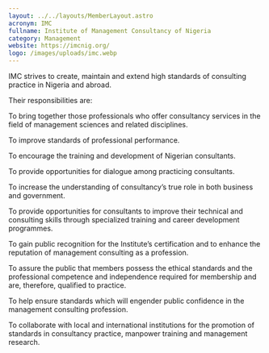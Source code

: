 ```yaml
---
layout: ../../layouts/MemberLayout.astro
acronym: IMC
fullname: Institute of Management Consultancy of Nigeria
category: Management
website: https://imcnig.org/
logo: /images/uploads/imc.webp
---
```

IMC strives to create, maintain and extend high standards of consulting practice in Nigeria and abroad.

Their responsibilities are:

To bring together those professionals who offer consultancy services in the field of management sciences and related disciplines.

To improve standards of professional performance.

To encourage the training and development of Nigerian consultants.

To provide opportunities for dialogue among practicing consultants.

To increase the understanding of consultancy’s true role in both business and government.

To provide opportunities for consultants to improve their technical and consulting skills through specialized training and career development programmes.

To gain public recognition for the Institute’s certification and to enhance the reputation of management consulting as a profession.

To assure the public that members possess the ethical standards and the professional competence and independence required for membership and are, therefore, qualified to practice.

To help ensure standards which will engender public confidence in the management consulting profession.

To collaborate with local and international institutions for the promotion of standards in consultancy practice, manpower training and management research.
